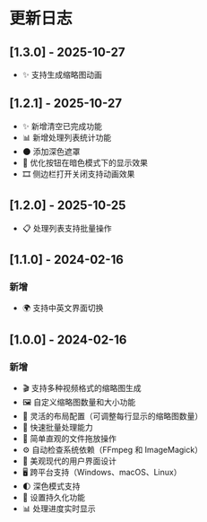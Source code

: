 # 更新日志

## [1.3.0] - 2025-10-27

- ✨ 支持生成缩略图动画

## [1.2.1] - 2025-10-27

- ✨ 新增清空已完成功能
- 📊 新增处理列表统计功能
- 🌑 添加深色遮罩
- 🎨 优化按钮在暗色模式下的显示效果
- 🎞️ 侧边栏打开关闭支持动画效果

## [1.2.0] - 2025-10-25

- 📋 处理列表支持批量操作

## [1.1.0] - 2024-02-16

### 新增
- 🌍 支持中英文界面切换

## [1.0.0] - 2024-02-16

### 新增
- 🎬 支持多种视频格式的缩略图生成
- 🖼️ 自定义缩略图数量和大小功能
- 📐 灵活的布局配置（可调整每行显示的缩略图数量）
- 🚀 快速批量处理能力
- 🎯 简单直观的文件拖放操作
- ⚙️ 自动检查系统依赖（FFmpeg 和 ImageMagick）
- 💅 美观现代的用户界面设计
- 🖥️ 跨平台支持（Windows、macOS、Linux）
- 🌓 深色模式支持
- 💾 设置持久化功能
- 📊 处理进度实时显示
